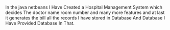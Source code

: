 In the java netbeans I Have Created a Hospital Management System which decides The doctor name room number and many more features and at last it generates the bill all the records I have stored in Database And Database I Have Provided Database In That.
